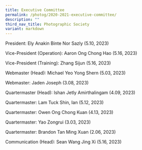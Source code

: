 ```yaml
---
title: Executive Committee
permalink: /photog/2020-2021-executive-committee/
description: ""
third_nav_title: Photographic Society
variant: markdown
---
```

President: Ely Anakin Binte Nor Sazly (5.10, 2023)

Vice-President (Operation): Aaron Ong Chong Hao (5.16, 2023)

Vice-President (Training): Zhang Sijun (5.16, 2023)

Webmaster (Head): Michael Yeo Yong Shern (5.03, 2023)

Webmaster: Jaden Joseph (3.08, 2023)

Quartermaster (Head): Ishan Jetly Amirthalingam (4.09, 2023)

Quartermaster: Lam Tuck Shin, Ian (5.12, 2023)

Quartermaster: Owen Ong Chong Kuan (4.13, 2023)

Quartermaster: Yao Zongrui (3.03, 2023)

Quartermaster: Brandon Tan Ming Xuan (2.06, 2023)

Communication (Head): Sean Wang Jing Xi (5.16, 2023)